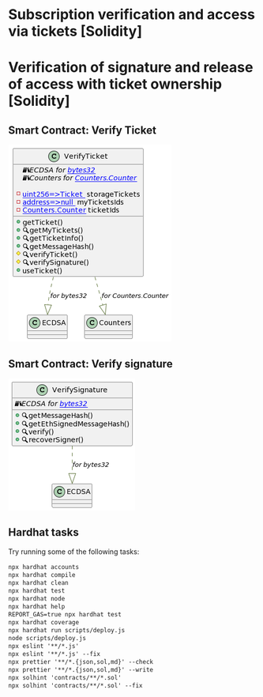 # Subscription verification and access via tickets  [Solidity] 


# Verification of signature and release of access with ticket ownership [Solidity]

## Smart Contract: Verify Ticket 


![Verify Ticket](/docs/VerifyTicket.png "Verify Ticket")

## Smart Contract: Verify signature

![Verify signature](/docs/VerifySignature.png "Verify signature")

## Hardhat tasks 

Try running some of the following tasks:

```shell
npx hardhat accounts
npx hardhat compile
npx hardhat clean
npx hardhat test
npx hardhat node
npx hardhat help
REPORT_GAS=true npx hardhat test
npx hardhat coverage
npx hardhat run scripts/deploy.js
node scripts/deploy.js
npx eslint '**/*.js'
npx eslint '**/*.js' --fix
npx prettier '**/*.{json,sol,md}' --check
npx prettier '**/*.{json,sol,md}' --write
npx solhint 'contracts/**/*.sol'
npx solhint 'contracts/**/*.sol' --fix
```
